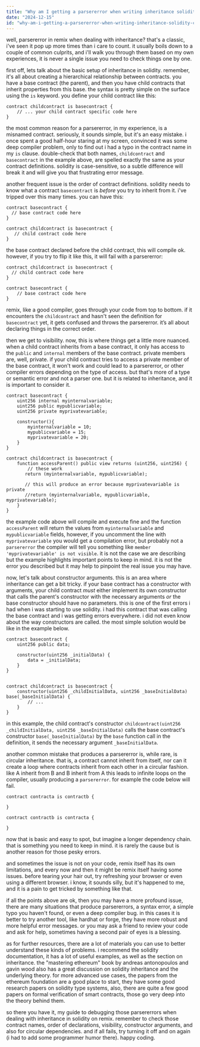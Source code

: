 ```yaml
---
title: "Why am I getting a parsererror when writing inheritance solidity code on remix?"
date: "2024-12-15"
id: "why-am-i-getting-a-parsererror-when-writing-inheritance-solidity-code-on-remix"
---
```


well, parsererror in remix when dealing with inheritance? that's a classic, i've seen it pop up more times than i care to count. it usually boils down to a couple of common culprits, and i'll walk you through them based on my own experiences, it is never a single issue you need to check things one by one.

first off, lets talk about the basic setup of inheritance in solidity. remember, it's all about creating a hierarchical relationship between contracts. you have a base contract (the parent), and then you have child contracts that inherit properties from this base. the syntax is pretty simple on the surface using the `is` keyword. you define your child contract like this:

```solidity
contract childcontract is basecontract {
    // ... your child contract specific code here
}
```

the most common reason for a parsererror, in my experience, is a misnamed contract. seriously, it sounds simple, but it's an easy mistake. i once spent a good half-hour staring at my screen, convinced it was some deep compiler problem, only to find out i had a typo in the contract name in my `is` clause. double-check that both names, `childcontract` and `basecontract` in the example above, are spelled exactly the same as your contract definitions. solidity is case-sensitive, so a subtle difference will break it and will give you that frustrating error message.

another frequent issue is the order of contract definitions. solidity needs to know what a contract `basecontract` is *before* you try to inherit from it. i've tripped over this many times. you can have this:

```solidity
contract basecontract {
  // base contract code here
}

contract childcontract is basecontract {
   // child contract code here
}
```
the base contract declared before the child contract, this will compile ok. however, if you try to flip it like this, it will fail with a parsererror:

```solidity
contract childcontract is basecontract {
  // child contract code here
}

contract basecontract {
    // base contract code here
}
```

remix, like a good compiler, goes through your code from top to bottom. if it encounters the `childcontract` and hasn't seen the definition for `basecontract` yet, it gets confused and throws the parsererror. it’s all about declaring things in the correct order.

then we get to visibility. now, this is where things get a little more nuanced. when a child contract inherits from a base contract, it only has access to the `public` and `internal` members of the base contract. private members are, well, private. if your child contract tries to access a private member of the base contract, it won't work and could lead to a parsererror, or other compiler errors depending on the type of access. but that's more of a type or semantic error and not a parser one. but it is related to inheritance, and it is important to consider it.

```solidity
contract basecontract {
    uint256 internal myinternalvariable;
    uint256 public mypublicvariable;
    uint256 private myprivatevariable;

    constructor(){
        myinternalvariable = 10;
        mypublicvariable = 15;
        myprivatevariable = 20;
    }
}

contract childcontract is basecontract {
    function accessParent() public view returns (uint256, uint256) {
        // these work
       return (myinternalvariable, mypublicvariable);

       // this will produce an error because myprivatevariable is private
       //return (myinternalvariable, mypublicvariable, myprivatevariable);
    }
}
```

the example code above will compile and execute fine and the function `accessParent` will return the values from `myinternalvariable` and `mypublicvariable` fields, however, if you uncomment the line with `myprivatevariable` you would get a compilation error, but probably not a `parsererror` the compiler will tell you something like `member 'myprivatevariable' is not visible`.  it is not the case we are describing but the example highlights important points to keep in mind. it is not the error you described but it may help to pinpoint the real issue you may have.

now, let's talk about constructor arguments. this is an area where inheritance can get a bit tricky. if your base contract has a constructor with arguments, your child contract *must* either implement its own constructor that calls the parent's constructor with the necessary arguments *or* the base constructor should have no parameters. this is one of the first errors i had when i was starting to use solidity. i had this contract that was calling the base contract and i was getting errors everywhere. i did not even know about the way constructors are called. the most simple solution would be like in the example below.
```solidity
contract basecontract {
    uint256 public data;

    constructor(uint256 _initialData) {
        data = _initialData;
    }
}


contract childcontract is basecontract {
    constructor(uint256 _childInitialData, uint256 _baseInitialData) base(_baseInitialData) {
        // ...
    }
}
```

in this example, the child contract's constructor `childcontract(uint256 _childInitialData, uint256 _baseInitialData)` calls the base contract's constructor `base(_baseInitialData)` by the `base` function call in the definition, it sends the necessary argument `_baseInitialData`.

another common mistake that produces a parsererror is, while rare, is circular inheritance. that is, a contract cannot inherit from itself, nor can it create a loop where contracts inherit from each other in a circular fashion. like A inherit from B and B inherit from A this leads to infinite loops on the compiler, usually producing a `parsererror`. for example the code below will fail.
```solidity
contract contracta is contractb {

}

contract contractb is contracta {

}
```
now that is basic and easy to spot, but imagine a longer dependency chain. that is something you need to keep in mind. it is rarely the cause but is another reason for those pesky errors.

and sometimes the issue is not on your code, remix itself has its own limitations, and every now and then it might be remix itself having some issues. before tearing your hair out, try refreshing your browser or even using a different browser. i know, it sounds silly, but it's happened to me, and it is a pain to get tricked by something like that.

if all the points above are ok, then you may have a more profound issue, there are many situations that produce parsererrors, a syntax error, a simple typo you haven't found, or even a deep compiler bug. in this cases it is better to try another tool, like hardhat or forge, they have more robust and more helpful error messages. or you may ask a friend to review your code and ask for help, sometimes having a second pair of eyes is a blessing.

as for further resources, there are a lot of materials you can use to better understand these kinds of problems. i recommend the solidity documentation, it has a lot of useful examples, as well as the section on inheritance. the "mastering ethereum" book by andreas antonopoulos and gavin wood also has a great discussion on solidity inheritance and the underlying theory. for more advanced use cases, the papers from the ethereum foundation are a good place to start, they have some good research papers on solidity type systems, also, there are quite a few good papers on formal verification of smart contracts, those go very deep into the theory behind them.

so there you have it, my guide to debugging those parsererrors when dealing with inheritance in solidity on remix. remember to check those contract names, order of declarations, visibility, constructor arguments, and also for circular dependencies. and if all fails, try turning it off and on again (i had to add some programmer humor there). happy coding.
